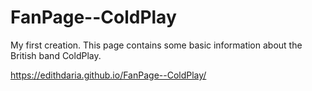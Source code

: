 # FanPage--ColdPlay

My first creation. This page contains some basic information about the British band ColdPlay.

https://edithdaria.github.io/FanPage--ColdPlay/

